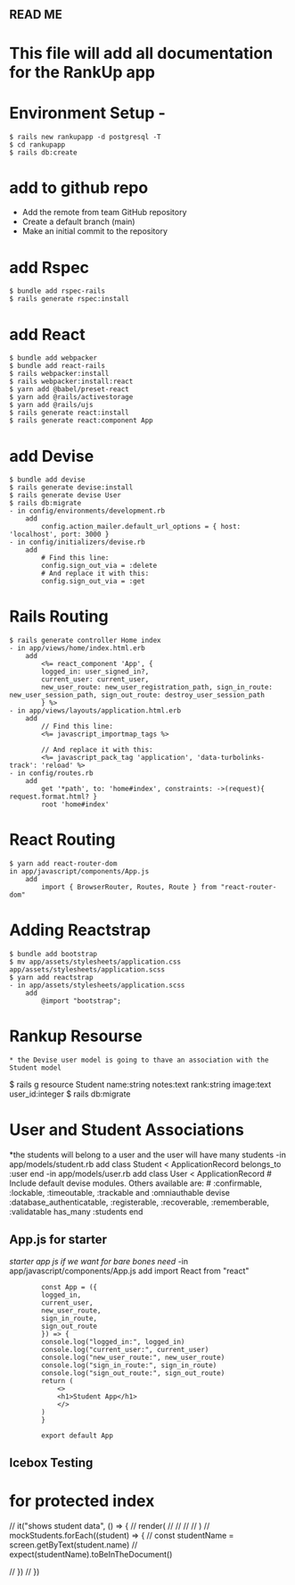 ## READ ME
# This file will add all documentation for the RankUp app


# Environment Setup -
    $ rails new rankupapp -d postgresql -T
    $ cd rankupapp
    $ rails db:create

# add to github repo
- Add the remote from team GitHub repository
- Create a default branch (main)
- Make an initial commit to the repository

# add Rspec
    $ bundle add rspec-rails
    $ rails generate rspec:install

# add React
    $ bundle add webpacker
    $ bundle add react-rails
    $ rails webpacker:install
    $ rails webpacker:install:react
    $ yarn add @babel/preset-react
    $ yarn add @rails/activestorage
    $ yarn add @rails/ujs
    $ rails generate react:install
    $ rails generate react:component App

# add Devise
    $ bundle add devise
    $ rails generate devise:install
    $ rails generate devise User
    $ rails db:migrate
    - in config/environments/development.rb
        add 
            config.action_mailer.default_url_options = { host: 'localhost', port: 3000 }
    - in config/initializers/devise.rb
        add
            # Find this line:
            config.sign_out_via = :delete
            # And replace it with this:
            config.sign_out_via = :get

# Rails Routing
    $ rails generate controller Home index
    - in app/views/home/index.html.erb
        add
            <%= react_component 'App', {
            logged_in: user_signed_in?,
            current_user: current_user,
            new_user_route: new_user_registration_path, sign_in_route: new_user_session_path, sign_out_route: destroy_user_session_path
            } %>
    - in app/views/layouts/application.html.erb
        add
            // Find this line:
            <%= javascript_importmap_tags %>

            // And replace it with this:
            <%= javascript_pack_tag 'application', 'data-turbolinks-track': 'reload' %>
    - in config/routes.rb
        add
            get '*path', to: 'home#index', constraints: ->(request){ request.format.html? }
            root 'home#index'

# React Routing
    $ yarn add react-router-dom
    in app/javascript/components/App.js
        add
            import { BrowserRouter, Routes, Route } from "react-router-dom"

# Adding Reactstrap
    $ bundle add bootstrap
    $ mv app/assets/stylesheets/application.css app/assets/stylesheets/application.scss
    $ yarn add reactstrap
    - in app/assets/stylesheets/application.scss
        add
            @import "bootstrap";

# Rankup Resourse
    * the Devise user model is going to thave an association with the Student model
$ rails g resource Student name:string notes:text rank:string image:text user_id:integer
$ rails db:migrate

# User and Student Associations
*the students will belong to a user and the user will have many students
    -in app/models/student.rb
        add
            class Student < ApplicationRecord
            belongs_to :user
            end
    -in app/models/user.rb
        add
            class User < ApplicationRecord
            # Include default devise modules. Others available are:
            # :confirmable, :lockable, :timeoutable, :trackable and :omniauthable
            devise :database_authenticatable, :registerable,
                    :recoverable, :rememberable, :validatable
            has_many :students
            end                
## App.js for starter
*starter app js if we want for bare bones need*
    -in app/javascript/components/App.js
        add
            import React from "react"

            const App = ({
            logged_in,
            current_user,
            new_user_route,
            sign_in_route,
            sign_out_route
            }) => {
            console.log("logged_in:", logged_in)
            console.log("current_user:", current_user)
            console.log("new_user_route:", new_user_route)
            console.log("sign_in_route:", sign_in_route)
            console.log("sign_out_route:", sign_out_route)
            return (
                <>
                <h1>Student App</h1>
                </>
            )
            }

            export default App


## Icebox Testing
# for protected index

//   it("shows student data", () => {
//     render(
//       <BrowserRouter>
//         <ProtectedStudentIndex students={mockStudents} />
//       </BrowserRouter>
//     )
//     mockStudents.forEach((student) => {
//         const studentName = screen.getByText(student.name)
//         expect(studentName).toBeInTheDocument()
        
//     })
//   })